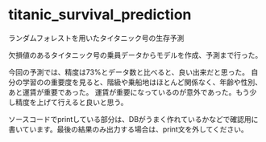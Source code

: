 # titanic_survival_prediction

ランダムフォレストを用いたタイタニック号の生存予測

欠損値のあるタイタニック号の乗員データからモデルを作成、予測まで行った。

今回の予測では、精度は73%とデータ数と比べると、良い出来だと思った。
自分の学習のの重要度を見ると、階級や乗船地はほとんど関係なく、年齢や性別、あと運賃が重要であった。
運賃が重要になっているのが意外であった。もう少し精度を上げて行えると良いと思う。

ソースコードでprintしている部分は、DBがうまく作れているかなどで確認用に書いています。最後の結果のみ出力する場合は、print文を外してください。

